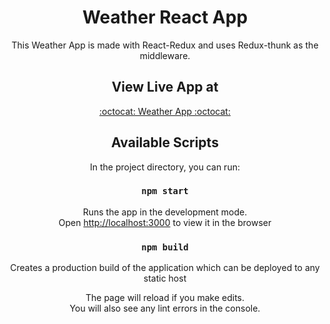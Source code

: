 <div align="center">

# Weather React App 

This Weather App is made with React-Redux and uses Redux-thunk as the middleware. 

## View Live App at 

<a href="https://arokianivin09.github.io/weather-react-app/">:octocat: Weather App :octocat:</a> 

## Available Scripts

In the project directory, you can run:

### `npm start`

Runs the app in the development mode.<br>
Open [http://localhost:3000](http://localhost:3000) to view it in the browser

### `npm build`

Creates a production build of the application which can be deployed to any static host

The page will reload if you make edits.<br>
You will also see any lint errors in the console.



